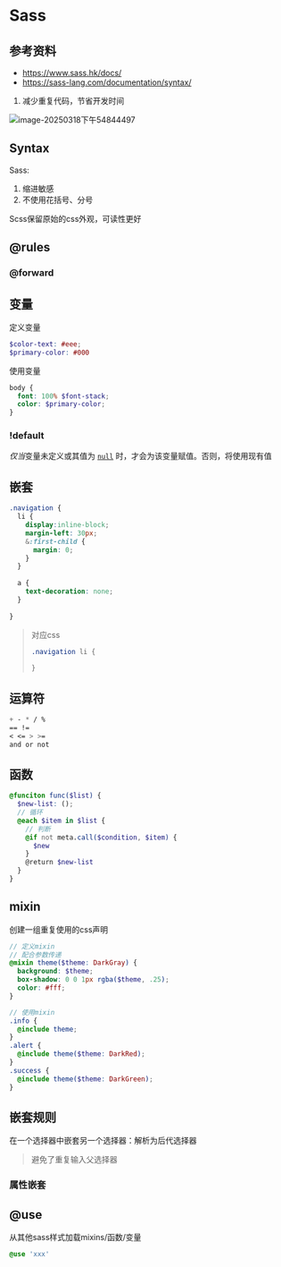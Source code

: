# Sass

## 参考资料

- https://www.sass.hk/docs/
- https://sass-lang.com/documentation/syntax/

1. 减少重复代码，节省开发时间

![image-20250318下午54844497](images/image-20250318下午54844497.png)

## Syntax

Sass:

1. 缩进敏感
2. 不使用花括号、分号

Scss保留原始的css外观，可读性更好



## @rules

### @forward



## 变量

定义变量

```scss
$color-text: #eee;
$primary-color: #000
```

使用变量

```scss
body {
  font: 100% $font-stack;
  color: $primary-color;
}
```

### !default

 *仅当*变量未定义或其值为 [`null`](https://sass-lang.com/documentation/values/null) 时，才会为该变量赋值。否则，将使用现有值



## 嵌套

```scss
.navigation {
  li {
    display:inline-block;
    margin-left: 30px;
    &:first-child {
      margin: 0;
  	}
  }
  
  a {
    text-decoration: none;
  }
  
}
```

> 对应css
>
> ```css
> .navigation li {
>   
> }
> ```
>

## 运算符

```scss
+ - * / %
== !=
< <= > >=
and or not
```





## 函数

```scss
@funciton func($list) {
  $new-list: ();
  // 循环
  @each $item in $list {
    // 判断
    @if not meta.call($condition, $item) {
      $new
    }
   	@return $new-list
  }
}
```



## mixin

创建一组重复使用的css声明

```scss
// 定义mixin
// 配合参数传递
@mixin theme($theme: DarkGray) {
  background: $theme;
  box-shadow: 0 0 1px rgba($theme, .25);
  color: #fff;
}

// 使用mixin
.info {
  @include theme;
}
.alert {
  @include theme($theme: DarkRed);
}
.success {
  @include theme($theme: DarkGreen);
}
```



## 嵌套规则

在一个选择器中嵌套另一个选择器：解析为后代选择器

> 避免了重复输入父选择器



### 属性嵌套





## @use

从其他sass样式加载mixins/函数/变量

```scss
@use 'xxx'
```

